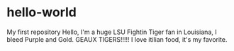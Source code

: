 # hello-world
My first repository
Hello, I'm a huge LSU Fightin Tiger fan in Louisiana, I bleed Purple and Gold.  GEAUX TIGERS!!!!!
I love itilian food, it's my favorite.
